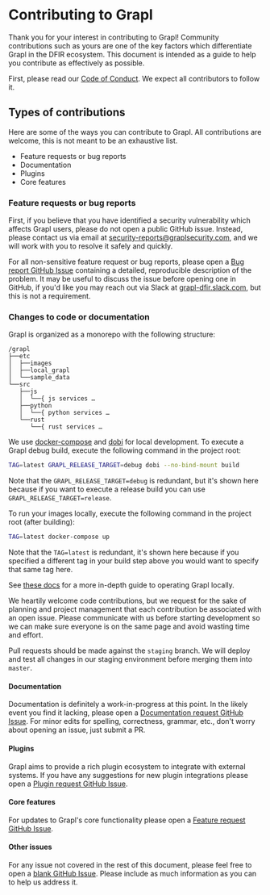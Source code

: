 # Contributing to Grapl

Thank you for your interest in contributing to Grapl! Community
contributions such as yours are one of the key factors which
differentiate Grapl in the DFIR ecosystem. This document is intended
as a guide to help you contribute as effectively as possible.

First, please read our [Code of Conduct](CODE_OF_CONDUCT.md). We
expect all contributors to follow it.

## Types of contributions

Here are some of the ways you can contribute to Grapl. All
contributions are welcome, this is not meant to be an exhaustive list.

  - Feature requests or bug reports
  - Documentation
  - Plugins
  - Core features

### Feature requests or bug reports

First, if you believe that you have identified a security
vulnerability which affects Grapl users, please do not open a public
GitHub issue. Instead, please contact us via email at
[security-reports@graplsecurity.com](mailto:security-reports@graplsecurity.com),
and we will work with you to resolve it safely and quickly.

For all non-sensitive feature request or bug reports, please open a
[Bug report GitHub
Issue](https://github.com/grapl-security/grapl/issues/new?template=bug_report.md)
containing a detailed, reproducible description of the problem. It may
be useful to discuss the issue before opening one in GitHub, if you'd
like you may reach out via Slack at
[grapl-dfir.slack.com](https://grapl-dfir.slack.com), but this is not
a requirement.

### Changes to code or documentation

Grapl is organized as a monorepo with the following structure:

``` text
/grapl
├──etc
│  ├──images
│  ├──local_grapl
│  └──sample_data
└──src
   ├──js
   │  └──{ js services …
   ├──python
   │  └──{ python services …
   └──rust
      └──{ rust services …
```

We use [docker-compose](https://docs.docker.com/compose/) and
[dobi](https://dnephin.github.io/dobi/) for local development. To
execute a Grapl debug build, execute the following command in the
project root:

``` bash
TAG=latest GRAPL_RELEASE_TARGET=debug dobi --no-bind-mount build
```

Note that the `GRAPL_RELEASE_TARGET=debug` is redundant, but it's
shown here because if you want to execute a release build you can use
`GRAPL_RELEASE_TARGET=release`.

To run your images locally, execute the following command in the
project root (after building):

``` bash
TAG=latest docker-compose up
```

Note that the `TAG=latest` is redundant, it's shown here because if
you specified a different tag in your build step above you would want
to specify that same tag here.

See [these
docs](https://grapl-analyzerlib.readthedocs.io/en/latest/setup/local/)
for a more in-depth guide to operating Grapl locally.

We heartily welcome code contributions, but we request for the sake of
planning and project management that each contribution be associated
with an open issue. Please communicate with us before starting
development so we can make sure everyone is on the same page and avoid
wasting time and effort.

Pull requests should be made against the `staging` branch. We will
deploy and test all changes in our staging environment before merging
them into `master`.

#### Documentation

Documentation is definitely a work-in-progress at this point. In the
likely event you find it lacking, please open a [Documentation request
GitHub
Issue](https://github.com/grapl-security/grapl/issues/new?template=documentation_request.md).
For minor edits for spelling, correctness, grammar, etc., don't worry
about opening an issue, just submit a PR.

#### Plugins

Grapl aims to provide a rich plugin ecosystem to integrate with
external systems. If you have any suggestions for new plugin
integrations please open a [Plugin request GitHub
Issue](https://github.com/grapl-security/grapl/issues/new?template=plugin_request.md).

#### Core features

For updates to Grapl's core functionality please open a [Feature request GitHub
Issue](https://github.com/grapl-security/grapl/issues/new?template=feature_request.md).

#### Other issues

For any issue not covered in the rest of this document, please feel
free to open a [blank GitHub
Issue](https://github.com/grapl-security/grapl/issues/new?template=blank_issue.md). Please
include as much information as you can to help us address it.
